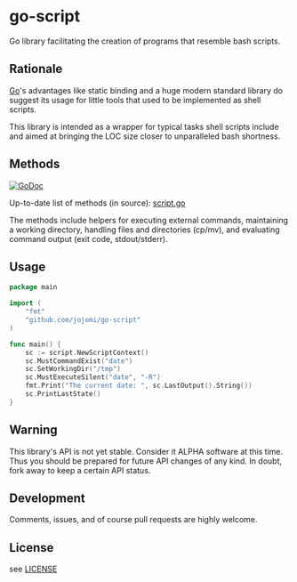 # go-script
Go library facilitating the creation of programs that resemble bash scripts.


## Rationale

[Go](https://golang.org)'s advantages like static binding and a huge modern standard library do suggest its usage for little tools that used to be implemented as shell scripts.

This library is intended as a wrapper for typical tasks shell scripts include and aimed at bringing the LOC size closer to unparalleled bash shortness.


## Methods

[![GoDoc](https://godoc.org/github.com/jojomi/go-script?status.svg)](https://godoc.org/github.com/jojomi/go-script)

Up-to-date list of methods (in source): [script.go](script.go)

The methods include helpers for executing external commands, maintaining a working directory, handling files and directories (cp/mv), and evaluating command output (exit code, stdout/stderr).


## Usage

```go
package main

import (
	"fmt"
	"github.com/jojomi/go-script"
)

func main() {
	sc := script.NewScriptContext()
	sc.MustCommandExist("date")
	sc.SetWorkingDir("/tmp")
	sc.MustExecuteSilent("date", "-R")
	fmt.Print("The current date: ", sc.LastOutput().String())
	sc.PrintLastState()
}
```


## Warning

This library's API is not yet stable. Consider it ALPHA software at this time.
Thus you should be prepared for future API changes of any kind. In doubt, fork
away to keep a certain API status.


## Development

Comments, issues, and of course pull requests are highly welcome.


## License

see [LICENSE](LICENSE)
